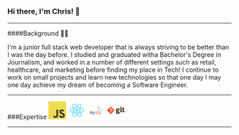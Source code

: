 ### Hi there, I'm Chris! 👋

---

####Background 👨‍💻

I'm a junior full stack web developer that is always striving to be better than I was the day before. I studied and graduated witha Bachelor's Degree in Journalism, and worked in a number of different settings such as retail, healthcare, and marketing before finding my place in Tech! I continue to work on small projects and learn new technologies so that one day I may one day achieve my dream of becoming a Software Engineer. 

---
###Expertise
<code><img height="40" src="https://raw.githubusercontent.com/github/explore/80688e429a7d4ef2fca1e82350fe8e3517d3494d/topics/javascript/javascript.png"></code>
<code><img height="40" src="https://raw.githubusercontent.com/github/explore/80688e429a7d4ef2fca1e82350fe8e3517d3494d/topics/react/react.png"></code>
<code><img height="40" src="https://raw.githubusercontent.com/github/explore/80688e429a7d4ef2fca1e82350fe8e3517d3494d/topics/mysql/mysql.png"></code>
<code><img height="40" src="https://raw.githubusercontent.com/github/explore/80688e429a7d4ef2fca1e82350fe8e3517d3494d/topics/git/git.png"></code>

---